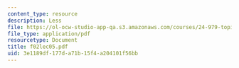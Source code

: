 ```yaml
---
content_type: resource
description: Less
file: https://ol-ocw-studio-app-qa.s3.amazonaws.com/courses/24-979-topics-in-semantics-fall-2002/3e1189df177da71b15f4a204101f56bb_f02lec05.pdf
file_type: application/pdf
resourcetype: Document
title: f02lec05.pdf
uid: 3e1189df-177d-a71b-15f4-a204101f56bb
---
```

